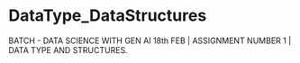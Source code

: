 # DataType_DataStructures
BATCH - DATA SCIENCE WITH GEN AI 18th FEB | ASSIGNMENT NUMBER 1 | DATA TYPE AND STRUCTURES.
